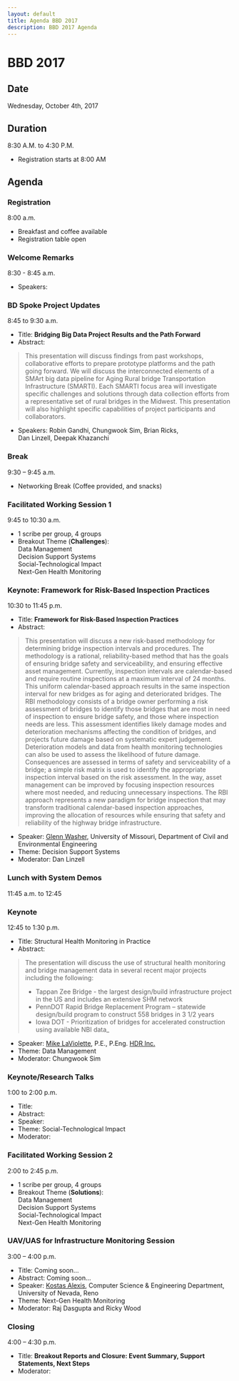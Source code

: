 ```yaml
---
layout: default
title: Agenda BBD 2017
description: BBD 2017 Agenda
---
```


# BBD 2017

## Date
Wednesday, October 4th, 2017

## Duration  
8:30 A.M. to 4:30 P.M.  
- Registration starts at 8:00 AM

## Agenda

### Registration
8:00 a.m.  
- Breakfast and coffee available      
- Registration table open  

### Welcome Remarks
8:30 - 8:45 a.m.              
- Speakers:   

### BD Spoke Project Updates
8:45 to 9:30 a.m.      
- Title: **Bridging Big Data Project Results and the Path Forward**  
- Abstract:
> This presentation will discuss findings from past workshops, collaborative efforts to prepare prototype platforms and the path going forward. We will discuss the interconnected elements of a SMArt big data pipeline for Aging Rural bridge Transportation Infrastructure (SMARTI). Each SMARTI focus area will investigate specific challenges and solutions through data collection efforts from a representative set of rural bridges in the Midwest. This presentation will also highlight specific capabilities of project participants and collaborators.
  
- Speakers: Robin Gandhi, Chungwook Sim, Brian Ricks,  
Dan Linzell, Deepak Khazanchi   

### Break
9:30 – 9:45 a.m.         
- Networking Break (Coffee provided, and snacks)

### Facilitated Working Session 1
9:45 to 10:30 a.m.    
- 1 scribe per group, 4 groups
- Breakout Theme (**Challenges**):   
  Data Management  
  Decision Support Systems  
  Social-Technological Impact  
  Next-Gen Health Monitoring

### Keynote: Framework for Risk-Based Inspection Practices
10:30 to 11:45 p.m.     
- Title: **Framework for Risk-Based Inspection Practices**     
- Abstract:
> This presentation will discuss a new risk-based methodology for determining bridge inspection intervals and procedures.  The methodology is a rational, reliability-based method that has the goals of ensuring bridge safety and serviceability, and ensuring effective asset management.  Currently, inspection intervals are calendar-based and require routine inspections at a maximum interval of 24 months.  This uniform calendar-based approach results in the same inspection interval for new bridges as for aging and deteriorated bridges.  The RBI methodology consists of a bridge owner performing a risk assessment of bridges to identify those bridges that are most in need of inspection to ensure bridge safety, and those where inspection needs are less.  This assessment identifies likely damage modes and deterioration mechanisms affecting the condition of bridges, and projects future damage based on systematic expert judgement.  Deterioration models and data from health monitoring technologies can also be used to assess the likelihood of future damage.  Consequences are assessed in terms of safety and serviceability of a bridge; a simple risk matrix is used to identify the appropriate inspection interval based on the risk assessment.  In the way, asset management can be improved by focusing inspection resources where most needed, and reducing unnecessary inspections.  The RBI approach represents a new paradigm for bridge inspection that may transform traditional calendar-based inspection approaches, improving the allocation of resources while ensuring that safety and reliability of the highway bridge infrastructure.   
- Speaker: [Glenn Washer](https://bridgingbigdata.github.io/pages/bio.html#glenn-washer), University of Missouri, Department of Civil and Environmental Engineering   
- Theme: Decision Support Systems  
- Moderator: Dan Linzell        

### Lunch with System Demos
11:45 a.m. to 12:45

### Keynote
12:45 to 1:30 p.m.    
- Title: Structural Health Monitoring in Practice   
- Abstract:
> The presentation will discuss the use of structural health monitoring and bridge management data in several recent major projects including the following:  
> - Tappan Zee Bridge - the largest design/build infrastructure project in the US and includes an extensive SHM network
> - PennDOT Rapid Bridge Replacement Program – statewide design/build program to construct 558 bridges in 3 1/2 years
> - Iowa DOT - Prioritization of bridges for accelerated construction using available NBI data_   
- Speaker: [Mike LaViolette](https://bridgingbigdata.github.io/pages/bio.html#michael-laviolette), P.E., P.Eng. [HDR Inc.](https://www.hdrinc.com)  
- Theme: Data Management   
- Moderator: Chungwook Sim


### Keynote/Research Talks
1:00 to 2:00 p.m.    
- Title:   
- Abstract:   
- Speaker:
- Theme: Social-Technological Impact     
- Moderator:                                                           

### Facilitated Working Session 2
2:00 to 2:45 p.m.    
- 1 scribe per group, 4 groups
- Breakout Theme (**Solutions**):   
  Data Management  
  Decision Support Systems  
  Social-Technological Impact  
  Next-Gen Health Monitoring    

### UAV/UAS for Infrastructure Monitoring Session
3:00 – 4:00 p.m.   
- Title: Coming soon...     
- Abstract: Coming soon...     
- Speaker: [Kostas Alexis](http://www.kostasalexis.com), Computer Science & Engineering Department, University of Nevada, Reno
- Theme: Next-Gen Health Monitoring    
- Moderator: Raj Dasgupta and Ricky Wood

### Closing
4:00 – 4:30 p.m.  
- Title: **Breakout Reports  and Closure: Event Summary, Support Statements, Next Steps**   
- Moderator:
